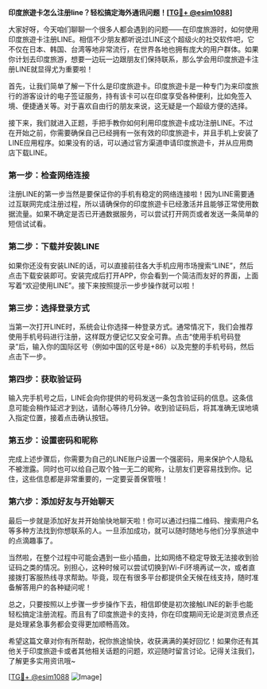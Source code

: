 **印度旅遊卡怎么注册line？轻松搞定海外通讯问题！[[TG💪+ @esim1088](https://t.me/s/esim1088)]**

大家好呀，今天咱们聊聊一个很多人都会遇到的问题——在印度旅游时，如何使用印度旅遊卡注册LINE。相信不少朋友都听说过LINE这个超级火的社交软件吧，它不仅在日本、韩国、台湾等地非常流行，在世界各地也拥有庞大的用户群体。如果你计划去印度旅游，想要一边玩一边跟朋友们保持联系，那么学会用印度旅遊卡注册LINE就显得尤为重要啦！

首先，让我们简单了解一下什么是印度旅遊卡。印度旅遊卡是一种专门为来印度旅行的游客设计的电子签证服务，持有该卡可以在印度享受各种便利，比如免签入境、便捷通关等。对于喜欢自由行的朋友来说，这无疑是一个超级方便的选择。

接下来，我们就进入正题，手把手教你如何利用印度旅遊卡成功注册LINE。不过在开始之前，你需要确保自己已经拥有一张有效的印度旅遊卡，并且手机上安装了LINE应用程序。如果没有的话，可以通过官方渠道申请印度旅遊卡，并从应用商店下载LINE。

### 第一步：检查网络连接

注册LINE的第一步当然是要保证你的手机有稳定的网络连接啦！因为LINE需要通过互联网完成注册过程，所以请确保你的印度旅遊卡已经激活并且能够正常使用数据流量。如果不确定是否已开通数据服务，可以尝试打开网页或者发送一条简单的短信试试看。

### 第二步：下载并安装LINE

如果你还没有安装LINE的话，可以直接前往各大手机应用市场搜索“LINE”，然后点击下载安装即可。安装完成后打开APP，你会看到一个简洁而友好的界面，上面写着“欢迎使用LINE”。接下来按照提示一步步操作就可以啦！

### 第三步：选择登录方式

当第一次打开LINE时，系统会让你选择一种登录方式。通常情况下，我们会推荐使用手机号码进行注册，这样既方便记忆又安全可靠。点击“使用手机号码登录”后，输入你的国际区号（例如中国的区号是+86）以及完整的手机号码，然后点击下一步。

### 第四步：获取验证码

输入完手机号之后，LINE会向你提供的号码发送一条包含验证码的信息。这条信息可能会稍作延迟才到达，请耐心等待几分钟。收到验证码后，将其准确无误地填入指定位置，接着点击确认按钮。

### 第五步：设置密码和昵称

完成上述步骤后，你需要为自己的LINE账户设置一个强密码，用来保护个人隐私不被泄露。同时也可以给自己取个独一无二的昵称，让朋友们更容易找到你。记住，这些信息都是非常重要的，一定要妥善保管哦！

### 第六步：添加好友与开始聊天

最后一步就是添加好友并开始愉快地聊天啦！你可以通过扫描二维码、搜索用户名等多种方法找到你想联系的人。一旦添加成功，就可以随时随地与他们分享旅途中的点滴趣事了。

当然啦，在整个过程中可能会遇到一些小插曲，比如网络不稳定导致无法接收到验证码之类的情况。别担心，这种时候可以尝试切换到Wi-Fi环境再试一次，或者直接拨打客服热线寻求帮助。毕竟，现在有很多平台都提供全天候在线支持，随时准备解答用户的各种疑问呢！

总之，只要按照以上步骤一步步操作下去，相信即使是初次接触LINE的新手也能轻松搞定注册流程。而且有了印度旅遊卡的支持，你在印度期间无论是浏览景点还是处理紧急事务都会变得更加顺畅高效。

希望这篇文章对你有所帮助，祝你旅途愉快，收获满满的美好回忆！如果你还有其他关于印度旅遊卡或者其他相关话题的问题，欢迎随时留言讨论。记得关注我们，了解更多实用资讯哦~

[[TG💪+ @esim1088](https://t.me/s/esim1088) ![Image](https://i.postimg.cc/4NQfJmqS/Snipaste-2025-05-13-00-14-12.png)]